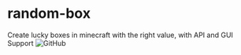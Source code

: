 # random-box
Create lucky boxes in minecraft with the right value, with API and GUI Support
![GitHub](https://img.shields.io/github/license/thetwoboom/random-box)
